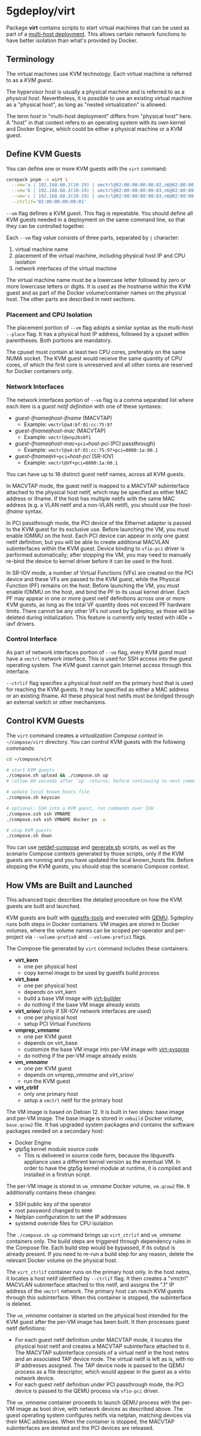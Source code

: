 # 5gdeploy/virt

Package **virt** contains scripts to start virtual machines that can be used as part of a [multi-host deployment](../docs/multi-host.md).
This allows certain network functions to have better isolation than what's provided by Docker.

## Terminology

The virtual machines use KVM technology.
Each virtual machine is referred to as a *KVM guest*.

The hypervisor host is usually a physical machine and is referred to as a *physical host*.
Nevertheless, it is possible to use an existing virtual machine as a "physical host", as long as "nested virtualization" is allowed.

The term *host* in "multi-host deployment" differs from "physical host" here.
A "host" in that context refers to an operating system with its own kernel and Docker Engine, which could be either a physical machine or a KVM guest.

## Define KVM Guests

You can define one or more KVM guests with the `virt` command:

```bash
corepack pnpm -s virt \
  --vm='a | 192.168.60.2(10-19) | vmctrl@02:00:00:00:00:02,n6@02:00:00:00:06:02' \
  --vm='b | 192.168.60.3(10-19) | vmctrl@02:00:00:00:00:03,n6@02:00:00:00:06:03' \
  --vm='c | 192.168.60.3(20-29) | vmctrl@02:00:00:00:00:03,n6@02:00:00:00:06:03' \
  --ctrlif='02:00:00:00:00:01'
```

`--vm` flag defines a KVM guest.
This flag is repeatable.
You should define all KVM guests needed in a deployment on the same command line, so that they can be controlled together.

Each `--vm` flag value consists of three parts, separated by `|` character:

1. virtual machine name
2. placement of the virtual machine, including physical host IP and CPU isolation 
3. network interfaces of the virtual machine

The virtual machine name must be a lowercase letter followed by zero or more lowercase letters or digits.
It is used as the hostname within the KVM guest and as part of the Docker volume/container names on the physical host.
The other parts are described in next sections.

### Placement and CPU Isolation

The placement portion of `--vm` flag adopts a similar syntax as the multi-host `--place` flag.
It has a physical host IP address, followed by a cpuset within parentheses.
Both portions are mandatory.

The cpuset must contain at least two CPU cores, preferably on the same NUMA socket.
The KVM guest would receive the same quantity of CPU cores, of which the first core is unreserved and all other cores are reserved for Docker containers only.

### Network Interfaces

The network interfaces portion of `--vm` flag is a comma separated list where each item is a *guest netif definition* with one of these syntaxes:

* *guest-ifname*`@`*host-ifname* (MACVTAP)
  * Example: `vmctrl@a4:bf:01:cc:75:97`
* *guest-ifname*`@`*host-mac* (MACVTAP)
  * Example: `vmctrl@enp26s0f1`
* *guest-ifname*`@`*host-mac*`+pci=`*host-pci* (PCI passthrough)
  * Example: `vmctrl@a4:bf:01:cc:75:97+pci=0000:1a:00.1`
* *guest-ifname*`@VF+pci=`*host-pci* (SR-IOV)
  * Example: `vmctrl@VF+pci=0000:1a:00.1`

You can have up to 16 distinct guest netif names, across all KVM guests.

In MACVTAP mode, the guest netif is mapped to a MACVTAP subinterface attached to the physical host netif, which may be specified as either MAC address or ifname.
If the host has multiple netifs with the same MAC address (e.g. a VLAN netif and a non-VLAN netif), you should use the *host-ifname* syntax.

In PCI passthrough mode, the PCI device of the Ethernet adapter is passed to the KVM guest for its exclusive use.
Before launching the VM, you must enable IOMMU on the host.
Each PCI device can appear in only one guest netif definition, but you will be able to create additional MACVLAN subinterfaces within the KVM guest.
Device binding to `vfio-pci` driver is performed automatically; after stopping the VM, you may need to manually re-bind the device to kernel driver before it can be used in the host.

In SR-IOV mode, a number of Virtual Functions (VFs) are created on the PCI device and these VFs are passed to the KVM guest, while the Physical Function (PF) remains on the host.
Before launching the VM, you must enable IOMMU on the host, and bind the PF to its usual kernel driver.
Each PF may appear in one or more guest netif definitions across one or more KVM guests, as long as the total VF quantity does not exceed PF hardware limits.
There cannot be any other VFs not used by 5gdeploy, as those will be deleted during initialization.
This feature is currently only tested with i40e + iavf drivers.

### Control Interface

As part of network interfaces portion of `--vm` flag, every KVM guest must have a `vmctrl` network interface.
This is used for SSH access into the guest operating system.
The KVM guest cannot gain Internet access through this interface.

`--ctrlif` flag specifies a physical host netif on the primary host that is used for reaching the KVM guests.
It may be specified as either a MAC address or an existing ifname.
All these physical host netifs must be bridged through an external switch or other mechanisms.

## Control KVM Guests

The `virt` command creates a *virtualization Compose context* in `~/compose/virt` directory.
You can control KVM guests with the following commands:

```bash
cd ~/compose/virt

# start KVM guests
./compose.sh upload && ./compose.sh up
# (allow 60 seconds after `up` returns, before continuing to next commands)

# update local known_hosts file
./compose.sh keyscan

# optional: SSH into a KVM guest, run commands over SSH
./compose.ssh ssh VMNAME
./compose.ssh ssh VMNAME docker ps -a

# stop KVM guests
./compose.sh down
```

You can use [netdef-compose](../netdef-compose/README.md) and [generate.sh](../scenario/README.md) scripts, as well as the scenario Compose contexts generated by those scripts, only if the KVM guests are running and you have updated the local known\_hosts file.
Before stopping the KVM guests, you should stop the scenario Compose context.

## How VMs are Built and Launched

This advanced topic describes the detailed procedure on how the KVM guests are built and launched.

KVM guests are built with [guestfs-tools](https://libguestfs.org) and executed with [QEMU](https://www.qemu.org/).
5gdeploy runs both steps in Docker containers.
VM images are stored in Docker volumes, where the volume names can be scoped per-operator and per-project via `--volume-prefix0` and `--volume-prefix1` flags.

The Compose file generated by `virt` command includes these containers:

* **virt\_kern**
  * one per physical host
  * copy kernel image to be used by guestfs build process
* **virt\_base**
  * one per physical host
  * depends on virt\_kern
  * build a base VM image with [virt-builder](https://libguestfs.org/virt-builder.1.html)
  * do nothing if the base VM image already exists
* **virt\_sriov*i*** (only if SR-IOV network interfaces are used)
  * one per physical host
  * setup PCI Virtual Functions
* **vmprep\_*vmname***
  * one per KVM guest
  * depends on virt\_base
  * customize the base VM image into per-VM image with [virt-sysprep](https://libguestfs.org/virt-sysprep.1.html)
  * do nothing if the per-VM image already exists
* **vm\_*vmname***
  * one per KVM guest
  * depends on vmprep\_*vmname* and virt\_sriov*i*
  * run the KVM guest
* **virt_ctrlif**
  * only one primary host
  * setup a `vmctrl` netif for the primary host

The VM image is based on Debian 12.
It is built in two steps: base image and per-VM image.
The base image is stored in `vmbuild` Docker volume, `base.qcow2` file.
It has upgraded system packages and contains the software packages needed on a secondary host:

* Docker Engine
* gtp5g kernel module source code
  * This is delivered in source code form, because the libguestfs appliance uses a different kernel version as the eventual VM.
    In order to have the gtp5g kernel module at runtime, it is compiled and installed in a firstrun script.

The per-VM image is stored in `vm_`*vmname* Docker volume, `vm.qcow2` file.
It additionally contains these changes:

* SSH public key of the operator
* root password changed to `0000`
* Netplan configuration to set the IP addresses
* systemd override files for CPU isolation

The `./compose.sh up` command brings up `virt_ctrlif` and `vm_`*vmname* containers only.
The build steps are triggered through dependency rules in the Compose file.
Each build step would be bypassed, if its output is already present.
If you need to re-run a build step for any reason, delete the relevant Docker volume on the physical host.

The `virt_ctrlif` container runs on the primary host only.
In the host netns, it locates a host netif identified by `--ctrlif` flag.
It then creates a "vmctrl" MACVLAN subinterface attached to this netif, and assigns the ".1" IP address of the `vmctrl` network.
The primary host can reach KVM guests through this subinterface.
When this container is stopped, the subinterface is deleted.

The `vm_`*vmname* container is started on the physical host intended for the KVM guest after the per-VM image has been built.
It then processes guest netif definitions:

* For each guest netif definition under MACVTAP mode, it locates the physical host netif and creates a MACVTAP subinterface attached to it.
  The MACVTAP subinterface consists of a virtual netif in the host netns and an associated TAP device node.
  The virtual netif is left as is, with no IP addresses assigned.
  The TAP device node is passed to the QEMU process as a file descriptor, which would appear in the guest as a virtio network device.
* For each guest netif definition under PCI passthrough mode, the PCI device is passed to the QEMU process via `vfio-pci` driver.

The `vm_`*vmname* container proceeds to launch QEMU process with the per-VM image as boot drive, with network devices as described above.
The guest operating system configures netifs via netplan, matching devices via their MAC addresses.
When the container is stopped, the MACVTAP subinterfaces are deleted and the PCI devices are released.
